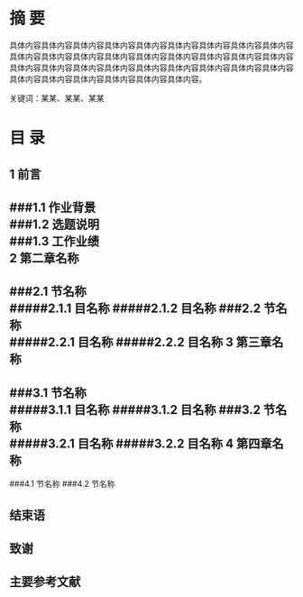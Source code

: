 摘     要
===================================  
具体内容具体内容具体内容具体内容具体内容具体内容具体内容具体内容具体内容具体内容具体内容具体内容具体内容具体内容具体内容具体内容具体内容具体内容具体内容具体内容具体内容具体内容具体内容具体内容具体内容具体内容具体内容具体内容具体内容具体内容具体内容具体内容具体内容。

关键词：某某、某某、某某
 

目    录
===================================  

1 前言	
----------------------------------- 
###1.1  作业背景	
###1.2  选题说明	
###1.3  工作业绩	
2  第二章名称	
----------------------------------- 
###2.1   节名称	
#####2.1.1  目名称	
#####2.1.2  目名称	
###2.2 节名称	
#####2.2.1  目名称	
#####2.2.2  目名称	
3 第三章名称	
----------------------------------- 
###3.1   节名称	
#####3.1.1  目名称	
#####3.1.2  目名称	
###3.2 节名称	
#####3.2.1  目名称	
#####3.2.2  目名称	
4 第四章名称	
-----------------------------------
###4.1   节名称
###4.2   节名称

结束语
-----------------------------------
致谢	
-----------------------------------
主要参考文献	
-----------------------------------


